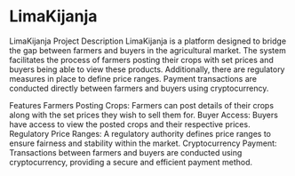 # LimaKijanja
LimaKijanja
Project Description
LimaKijanja is a platform designed to bridge the gap between farmers and buyers in the agricultural market. The system facilitates the process of farmers posting their crops with set prices and buyers being able to view these products. Additionally, there are regulatory measures in place to define price ranges. Payment transactions are conducted directly between farmers and buyers using cryptocurrency.

Features
Farmers Posting Crops: Farmers can post details of their crops along with the set prices they wish to sell them for.
Buyer Access: Buyers have access to view the posted crops and their respective prices.
Regulatory Price Ranges: A regulatory authority defines price ranges to ensure fairness and stability within the market.
Cryptocurrency Payment: Transactions between farmers and buyers are conducted using cryptocurrency, providing a secure and efficient payment method.
